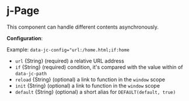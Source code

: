 # j-Page

This component can handle different contents asynchronously.

__Configuration__:

Example: `data-jc-config="url:/home.html;if:home`

- `url` {String} (required) a relative URL address
- `if` {String} (required) condition, it's compared with the value within of `data-jc-path`
- `reload` {String} (optional) a link to function in the `window` scope
- `init` {String} (optional) a link to function in the `window` scope
- `default` {String} (optional) a short alias for `DEFAULT(default, true)`